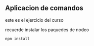 ## Aplicacion de comandos

este es el ejercicio del curso


recuerde instalar los paquedes de nodeo

```
npm install
```